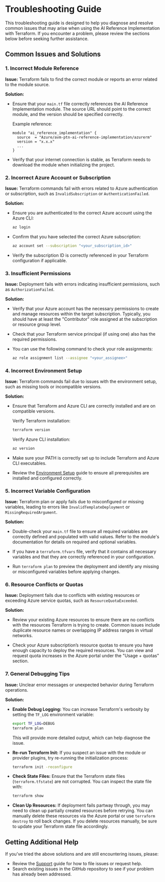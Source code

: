 # Troubleshooting Guide

This troubleshooting guide is designed to help you diagnose and resolve common issues that may arise when using the AI Reference Implementation with Terraform. If you encounter a problem, please review the sections below before seeking further assistance.

## Common Issues and Solutions

### 1. Incorrect Module Reference

**Issue:** Terraform fails to find the correct module or reports an error related to the module source.

**Solution:**

* Ensure that your `main.tf` file correctly references the AI Reference Implementation module. The source URL should point to the correct module, and the version should be specified correctly.
    
    Example reference:
    
    ```hcl
    module "ai_reference_implementation" {
      source  = "Azure/avm-ptn-ai-reference-implementation/azurerm"
      version = "x.x.x"
      ...
    }
    ```
    
* Verify that your internet connection is stable, as Terraform needs to download the module when initializing the project.
    

### 2. Incorrect Azure Account or Subscription

**Issue:** Terraform commands fail with errors related to Azure authentication or subscription, such as `InvalidSubscription` or `AuthenticationFailed`.

**Solution:**

* Ensure you are authenticated to the correct Azure account using the Azure CLI:
    
    ```bash
    az login
    ```
    
* Confirm that you have selected the correct Azure subscription:
    
    ```bash
    az account set --subscription "<your_subscription_id>"
    ```
    
* Verify the subscription ID is correctly referenced in your Terraform configuration if applicable.
    

### 3. Insufficient Permissions

**Issue:** Deployment fails with errors indicating insufficient permissions, such as `AuthorizationFailed`.

**Solution:**

* Verify that your Azure account has the necessary permissions to create and manage resources within the target subscription. Typically, you should have at least the "Contributor" role assigned at the subscription or resource group level.
    
* Check that your Terraform service principal (if using one) also has the required permissions.
    
* You can use the following command to check your role assignments:
    
    ```bash
    az role assignment list --assignee "<your_assignee>"
    ```
    

### 4. Incorrect Environment Setup

**Issue:** Terraform commands fail due to issues with the environment setup, such as missing tools or incompatible versions.

**Solution:**

* Ensure that Terraform and Azure CLI are correctly installed and are on compatible versions.
    
    Verify Terraform installation:
    
    ```bash
    terraform version
    ```
    
    Verify Azure CLI installation:
    
    ```bash
    az version
    ```
    
* Make sure your PATH is correctly set up to include Terraform and Azure CLI executables.
    
* Review the [Environment Setup](./environment_setup.md) guide to ensure all prerequisites are installed and configured correctly.
    

### 5. Incorrect Variable Configuration

**Issue:** Terraform plan or apply fails due to misconfigured or missing variables, leading to errors like `InvalidTemplateDeployment` or `MissingRequiredArgument`.

**Solution:**

* Double-check your `main.tf` file to ensure all required variables are correctly defined and populated with valid values. Refer to the module's documentation for details on required and optional variables.
    
* If you have a `terraform.tfvars` file, verify that it contains all necessary variables and that they are correctly referenced in your configuration.
    
* Run `terraform plan` to preview the deployment and identify any missing or misconfigured variables before applying changes.
    

### 6. Resource Conflicts or Quotas

**Issue:** Deployment fails due to conflicts with existing resources or exceeding Azure service quotas, such as `ResourceQuotaExceeded`.

**Solution:**

* Review your existing Azure resources to ensure there are no conflicts with the resources Terraform is trying to create. Common issues include duplicate resource names or overlapping IP address ranges in virtual networks.
    
* Check your Azure subscription’s resource quotas to ensure you have enough capacity to deploy the required resources. You can view and request quota increases in the Azure portal under the "Usage + quotas" section.
    

### 7. General Debugging Tips

**Issue:** Unclear error messages or unexpected behavior during Terraform operations.

**Solution:**

* **Enable Debug Logging:** You can increase Terraform's verbosity by setting the `TF_LOG` environment variable:
    
    ```bash
    export TF_LOG=DEBUG
    terraform plan
    ```
    
    This will provide more detailed output, which can help diagnose the issue.
    
* **Re-run Terraform Init:** If you suspect an issue with the module or provider plugins, try re-running the initialization process:
    
    ```bash
    terraform init -reconfigure
    ```
    
* **Check State Files:** Ensure that the Terraform state files (`terraform.tfstate`) are not corrupted. You can inspect the state file with:
    
    ```bash
    terraform show
    ```
    
* **Clean Up Resources:** If deployment fails partway through, you may need to clean up partially created resources before retrying. You can manually delete these resources via the Azure portal or use `terraform destroy` to roll back changes. If you delete resources manually, be sure to update your Terraform state file accordingly.
    

## Getting Additional Help

If you’ve tried the above solutions and are still encountering issues, please:

* Review the [Support](../SUPPORT.md) guide for how to file issues or request help.
* Search existing issues in the GitHub repository to see if your problem has already been addressed.